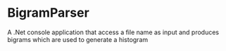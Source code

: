 # BigramParser
A .Net console application that access a file name as input and produces bigrams which are used to generate a histogram
